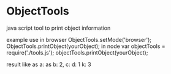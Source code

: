 ObjectTools
===========

java script tool to print object information

example use 
in browser
ObjectTools.setMode('browser');
ObjectTools.printObject(yourObject);
in node
var objectTools = require('./tools.js');
objectTools.printObject(yourObject);

result like as
 a: as
 b: 2,
 c: 
    d: 1
    k: 3
 

